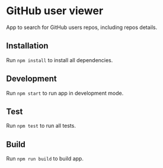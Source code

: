 # GitHub user viewer

App to search for GitHub users repos, including repos details.

## Installation

Run `npm install` to install all dependencies.

## Development

Run `npm start` to run app in development mode.

## Test

Run `npm test` to run all tests.

## Build

Run `npm run build` to build app.
